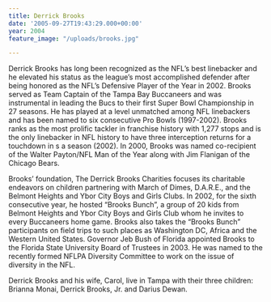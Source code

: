 ```yaml
---
title: Derrick Brooks
date: '2005-09-27T19:43:29.000+00:00'
year: 2004
feature_image: "/uploads/brooks.jpg"

---
```

Derrick Brooks has long been recognized as the NFL’s best linebacker and he elevated his status as the league’s most accomplished defender after being honored as the NFL’s Defensive Player of the Year in 2002. Brooks served as Team Captain of the Tampa Bay Buccaneers and was instrumental in leading the Bucs to their first Super Bowl Championship in 27 seasons. He has played at a level unmatched among NFL linebackers and has been named to six consecutive Pro Bowls (1997-2002). Brooks ranks as the most prolific tackler in franchise history with 1,277 stops and is the only linebacker in NFL history to have three interception returns for a touchdown in s a season (2002). In 2000, Brooks was named co-recipient of the Walter Payton/NFL Man of the Year along with Jim Flanigan of the Chicago Bears.

Brooks’ foundation, The Derrick Brooks Charities focuses its charitable endeavors on children partnering with March of Dimes, D.A.R.E., and the Belmont Heights and Ybor City Boys and Girls Clubs. In 2002, for the sixth consecutive year, he hosted “Brooks Bunch”, a group of 20 kids from Belmont Heights and Ybor City Boys and Girls Club whom he invites to every Buccaneers home game. Brooks also takes the “Brooks Bunch” participants on field trips to such places as Washington DC, Africa and the Western United States. Governor Jeb Bush of Florida appointed Brooks to the Florida State University Board of Trustees in 2003. He was named to the recently formed NFLPA Diversity Committee to work on the issue of diversity in the NFL.

Derrick Brooks and his wife, Carol, live in Tampa with their three children: Brianna Monai, Derrick Brooks, Jr. and Darius Dewan.